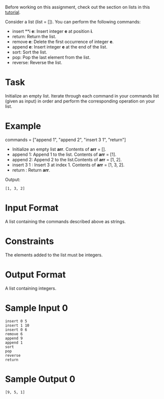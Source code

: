 Before working on this assignment, check out the section on lists in this [tutorial](https://github.com/Rajk-Prog1/prog1-teaching-materials/blob/main/tutorials/python_basic/basics.ipynb).

Consider a list (list = []). You can perform the following commands:

- insert **i **e**: Insert integer **e** at position **i**.
- return: Return the list.
- remove **e**: Delete the first occurrence of integer **e**.
- append **e**: Insert integer **e** at the end of the list.
- sort: Sort the list.
- pop: Pop the last element from the list.
- reverse: Reverse the list.

# Task

Initialize an empty list. Iterate through each command in your commands list (given as input) in order and perform the corresponding operation on your list.

# Example
commands = ["append 1", "append 2", "insert 3 1", "return"]

- Initialize an empty list **arr**. Contents of **arr** = [].
- append 1: Append 1 to the list. Contents of **arr** = [1].
- append 2: Append 2 to the list.Contents of **arr** = [1, 2].
- insert 3 1 : Insert 3 at index 1. Contents of **arr** = [1, 3, 2].
- return : Return **arr**.

Output:

    [1, 3, 2]
# Input Format

A list containing the commands described above as strings.

# Constraints

The elements added to the list must be integers.

# Output Format

A list containing integers.

# Sample Input 0

    insert 0 5
    insert 1 10
    insert 0 6
    remove 6
    append 9
    append 1
    sort
    pop
    reverse
    return
# Sample Output 0

    [9, 5, 1]